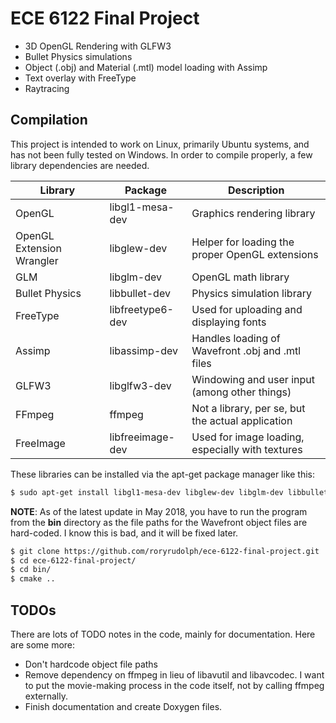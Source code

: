 # ECE 6122 Final Project

- 3D OpenGL Rendering with GLFW3
- Bullet Physics simulations
- Object (.obj) and Material (.mtl) model loading with Assimp
- Text overlay with FreeType
- Raytracing

## Compilation

This project is intended to work on Linux, primarily Ubuntu systems, and has not been fully tested on Windows.  In order to compile properly, a few library dependencies are needed. 

| Library | Package | Description |
|---|---|---|
| OpenGL | libgl1-mesa-dev | Graphics rendering library |
| OpenGL Extension Wrangler | libglew-dev | Helper for loading the proper OpenGL extensions |
| GLM | libglm-dev | OpenGL math library |
| Bullet Physics | libbullet-dev | Physics simulation library |
| FreeType | libfreetype6-dev | Used for uploading and displaying fonts |
| Assimp | libassimp-dev | Handles loading of Wavefront .obj and .mtl files |
| GLFW3 | libglfw3-dev | Windowing and user input (among other things) |
| FFmpeg | ffmpeg | Not a library, per se, but the actual application |
| FreeImage | libfreeimage-dev | Used for image loading, especially with textures |

These libraries can be installed via the apt-get package manager like this:

```sh
$ sudo apt-get install libgl1-mesa-dev libglew-dev libglm-dev libbullet-dev libfreetype6-dev libassimp-dev libglfw3-dev ffmpeg libfreeimage-dev
```

**NOTE**: As of the latest update in May 2018, you have to run the program from the **bin** directory as the file paths for the Wavefront object files are hard-coded. I know this is bad, and it will be fixed later.

```sh
$ git clone https://github.com/roryrudolph/ece-6122-final-project.git
$ cd ece-6122-final-project/
$ cd bin/
$ cmake ..
```

## TODOs

There are lots of TODO notes in the code, mainly for documentation. Here are some more:

- Don't hardcode object file paths
- Remove dependency on ffmpeg in lieu of libavutil and libavcodec.  I want to put the movie-making process in the code itself, not by calling ffmpeg externally.
- Finish documentation and create Doxygen files.

